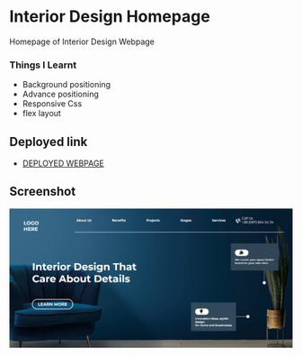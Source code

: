 # Interior Design Homepage 

Homepage of Interior Design Webpage

### Things I Learnt
- Background positioning
- Advance positioning
- Responsive Css
- flex layout

## Deployed link
- [DEPLOYED WEBPAGE](https://iinterior-design.netlify.app/)

## Screenshot
![deployerlink](Project%2010%20output.png)
